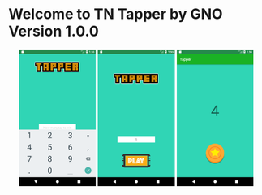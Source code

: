 # Welcome to TN Tapper by GNO Version 1.0.0



<div align="center">
<img  src="https://github.com/Gnoyoyo/TN_Tapper_HW_3/blob/master/Screenshot/1.png" width="30%">
<img  src="https://github.com/Gnoyoyo/TN_Tapper_HW_3/blob/master/Screenshot/2.png" width="30%">
<img  src="https://github.com/Gnoyoyo/TN_Tapper_HW_3/blob/master/Screenshot/3.png" width="30%">
</div>
